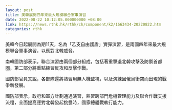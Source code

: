 ```yaml
---
layout: post
title: 美韓展開四年來最大規模聯合軍事演習
date: 2022-08-22 10:12:05.000000000 +08:00
link: https://news.rthk.hk/rthk/ch/component/k2/1663434-20220822.htm
categories: rthk
---
```


美韓今日起展開為期11天，名為「乙支自由護盾」實彈演習，是兩國四年來最大規模聯合軍事演習，以應對北韓威脅。

南韓國防部表示，聯合演習由兩個部分組成，包括著重擊退北韓攻擊及防禦首都圈，第二部分將重點練習反攻和反擊作戰。

國防部官員又說，各部隊還將熟習用無人機監視，以及演練因俄烏衝突而出現的戰爭新發展。

國防部表示，政府和軍方計劃通過演習，熟習跨部門危機管理能力及聯合作戰支援流程，全面提高應對北韓發起挑釁時，國家總體戰執行能力。
